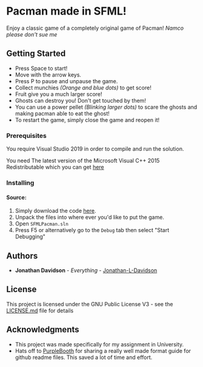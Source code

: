 # Pacman made in SFML!

Enjoy a classic game of a completely original game of Pacman! *Namco please don't sue me*

## Getting Started

- Press Space to start!
- Move with the arrow keys.
- Press P to pause and unpause the game.
- Collect munchies *(Orange and blue dots)* to get score!
- Fruit give you a much larger score!
- Ghosts can destroy you! Don't get touched by them!
- You can use a power pellet *(Blinking larger dots)* to scare the ghosts and making pacman able to eat the ghost!
- To restart the game, simply close the game and reopen it!


### Prerequisites

You require Visual Studio 2019 in order to compile and run the solution.

You need The latest version of the Microsoft Visual C++ 2015 Redistributable which you can get [here](https://www.microsoft.com/en-us/download/details.aspx?id=53840)


### Installing

#### Source:
1. Simply download the code [here](https://github.com/Jonathan-L-Davidson/SFMLPacman/archive/master.zip).
2. Unpack the files into where ever you'd like to put the game. 
3. Open `SFMLPacman.sln`
4. Press F5 or alternatively go to the `Debug` tab then select "Start Debugging" 

## Authors

* **Jonathan Davidson** - *Everything* - [Jonathan-L-Davidson](https://github.com/Jonathan-L-Davidson)


## License

This project is licensed under the GNU Public License V3 - see the [LICENSE.md](LICENSE.md) file for details


## Acknowledgments

* This project was made specifically for my assignment in University.
* Hats off to [PurpleBooth](https://github.com/PurpleBooth) for sharing a really well made format guide for github readme files. This saved a lot of time and effort.
